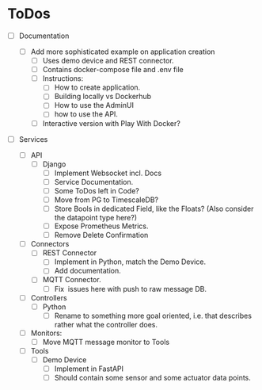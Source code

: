 # ToDos

* [ ] Documentation

  * [ ] Add more sophisticated example on application creation
    * [ ] Uses demo device and REST connector.
    * [ ] Contains docker-compose file and .env file
    * [ ] Instructions:
      * [ ] How to create application.
      * [ ] Building locally vs Dockerhub
      * [ ] How to use the AdminUI
      * [ ] how to use the API.
    * [ ] Interactive version with Play With Docker?

* [ ] Services

  * [ ] API
    * [ ] Django
      * [ ] Implement Websocket incl. Docs
      * [ ] Service Documentation.
      * [ ] Some ToDos left in Code?
      * [ ] Move from PG to TimescaleDB?
      * [ ] Store Bools in dedicated Field, like the Floats? (Also consider the datapoint type here?)
      * [ ] Expose Prometheus Metrics.
      * [ ] Remove Delete Confirmation
  * [ ] Connectors
    * [ ] REST Connector
      * [ ] Implement in Python, match the Demo Device.
      * [ ] Add documentation.
    * [ ] MQTT Connector.
      * [ ] Fix  issues here with push to raw message DB.
  * [ ] Controllers
    * [ ] Python
      * [ ] Rename to something more goal oriented, i.e. that describes rather what the controller does.
  * [ ] Monitors:
    * [ ] Move MQTT message monitor to Tools
  * [ ] Tools
    * [ ] Demo Device
      * [ ] Implement in FastAPI
      * [ ] Should contain some sensor and some actuator data points.
